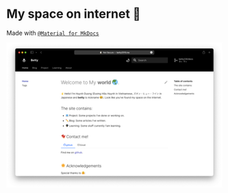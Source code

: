 # My space on internet 👾

Made with [``@Material for MkDocs``](https://squidfunk.github.io/mkdocs-material/)

![](./access/homepage.png)